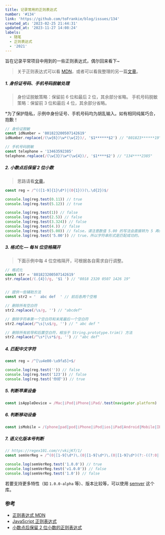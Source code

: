 ```yaml
---
title: 记录常用的正则表达式
number: '#134'
link: 'https://github.com/toFrankie/blog/issues/134'
created_at: '2023-02-25 21:44:31'
updated_at: '2023-11-27 14:08:24'
labels:
  - 随笔
  - 正则表达式
  - '2021'
---
```

旨在记录平常项目中用到的一些正则表达式，偶尔回来看下~

> 关于正则表达式可以看 [MDN](https://developer.mozilla.org/zh-cn/docs/web/javascript/guide/regular_expressions)，或者可以看我整理的另一篇[文章](https://www.jianshu.com/p/2f066b13739c)。

##### 1. 身份证号码、手机号码脱敏处理

> 身份证脱敏策略：保留前 6 位和最后 2 位，其余部分省略。
> 手机号码脱敏策略：保留前 3 位和最后 4 位，其余部分省略。

*为了保护隐私，示例中身份证号、手机号码均为胡乱输入。如有相同纯属巧合，抱歉！

```js
// 身份证脱敏
const idNumber = '801823200507142619'
idNumber.replace(/(\w{6})\w*(\w{2})/, '$1******$2') // "801823******19"

// 手机号码脱敏
const telephone = '13463592385'
telephone.replace(/(\w{3})\w*(\w{4})/, '$1****$2') // "134****2385"
```

##### 2. 小数点后保留 2 位小数

> 思路请看[文章](https://www.cnblogs.com/hyunbar/p/10083532.html)。

```js
const reg = /^(([1-9]{1}\d*)|(0{1}))(\.\d{2})$/

console.log(reg.test(0.11)) // true
console.log(reg.test(5.12)) // true

console.log(reg.test(1)) // false
console.log(reg.test(2.5)) // false
console.log(reg.test(3.324)) // false
console.log(reg.test(4.)) // false
console.log(reg.test(5.00)) // false，请注意数值 5.00 的写法会直接转为 5 再做判断，所以是 false。
console.log(reg.test('5.00')) // true，所以字符串形式是匹配成功的。
```

##### 3. 格式化 — 每 N 位空格隔开

> 下面示例中每 4 位空格隔开，可根据各自需求自行调整。

```js
// 格式化
const str = '801823200507142619'
str.replace(/(.{4})/g, '$1 ') // "8018 2320 0507 1426 19"


// 提供一些辅助方法
const str2 = '  abc def  ' // 前后各两个空格

// 删除所有空白符
str2.replace(/\s/g, '') // "abcdef"

// 删除字符串第一个空白符和末尾最后一个空白符
str2.replace(/^\s|\s$/g, '') // " abc def "

// 删除所有前导和后置空白符，相当于 String.prototype.trim() 方法
str2.replace(/^\s*|\s*$/g, '') // "abc def"
```

##### 4. 匹配中文字符

```js
const reg = /^[\u4e00-\u9fa5]+$/

console.log(reg.test('')) // false
console.log(reg.test('123')) // false
console.log(reg.test('你好')) // true
```

##### 5. 判断苹果设备
```js
const isAppleDevice = /Mac|iPod|iPhone|iPad/.test(navigator.platform)
```

##### 6. 判断移动设备

```js
const isMobile = /(phone|pad|pod|iPhone|iPod|ios|iPad|Android|Mobile|IEMobile)/i.test(navigator.userAgent)
```

##### 7. 语义化版本号判断

```js
// https://regex101.com/r/vkijKf/1/
const semVerReg = /^(0|[1-9]\d*)\.(0|[1-9]\d*)\.(0|[1-9]\d*)(?:-((?:0|[1-9]\d*|\d*[a-zA-Z-][0-9a-zA-Z-]*)(?:\.(?:0|[1-9]\d*|\d*[a-zA-Z-][0-9a-zA-Z-]*))*))?(?:\+([0-9a-zA-Z-]+(?:\.[0-9a-zA-Z-]+)*))?$/

console.log(semVerReg.test('1.0.0')) // true
console.log(semVerReg.test('v1.0.0')) // false
console.log(semVerReg.test('1.0')) // false
```
若要支持更多特性（如 `1.0.0-alpha` 等）、版本比较等，可以使用 [semver](https://www.npmjs.com/package/semver) 这个库。

### 参考

* [正则表达式 MDN](https://developer.mozilla.org/zh-cn/docs/web/javascript/guide/regular_expressions)
* [JavaScript 正则表达式](https://www.jianshu.com/p/2f066b13739c)
* [小数点后保留 2 位小数的正则表达式](https://www.cnblogs.com/hyunbar/p/10083532.html)
